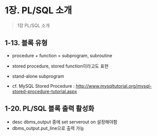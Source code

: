 # 1장. PL/SQL 소개 
> 1장 PL/SQL 소개

## 1-13. 블록 유형
* procedure + function = subprogram, subroutine 
* stored procedure, stored function이라고도 표현
* stand-alone subprogram

* cf. MySQL Stored Procedure : http://www.mysqltutorial.org/mysql-stored-procedure-tutorial.aspx


## 1-20. PL/SQL 블록 출력 활성화
* desc dbms_output 중에 set serverout on 설정해야함
* dbms_output.put_line으로 출력 가능

